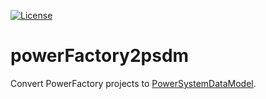 [![License](https://img.shields.io/github/license/ie3-institute/powerFactory2psdm)](https://github.com/ie3-institute/powerFactory2psdm/blob/main/LICENSE)

# powerFactory2psdm

Convert PowerFactory projects to [PowerSystemDataModel](https://github.com/ie3-institute/PowerSystemDataModel).
